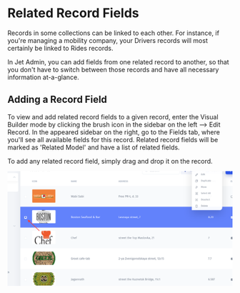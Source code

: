 # Related Record Fields

Records in some collections can be linked to each other. For instance, if you're managing a mobility company, your Drivers records will most certainly be linked to Rides records. 

In Jet Admin, you can add fields from one related record to another, so that you don't have to switch between those records and have all necessary information at-a-glance. 

## Adding a Record Field

To view and add related record fields to a given record, enter the Visual Builder mode by clicking the brush icon in the sidebar on the left ⟶ Edit Record. In the appeared sidebar on the right, go to the Fields tab, where you'll see all available fields for this record. Related record fields will be marked as 'Related Model' and have a list of related fields.

To add any related record field, simply drag and drop it on the record. 

![](../../.gitbook/assets/image%20%2897%29.png)

